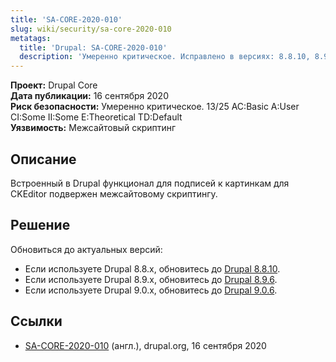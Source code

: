 ```yaml
---
title: 'SA-CORE-2020-010'
slug: wiki/security/sa-core-2020-010
metatags:
  title: 'Drupal: SA-CORE-2020-010'
  description: 'Умеренно критическое. Исправлено в версиях: 8.8.10, 8.9.6, 9.0.6.'
---
```


**Проект:** Drupal Core\
**Дата публикации:** 16 сентября 2020\
**Риск безопасности:** Умеренно критическое. 13/25 AC:Basic A:User CI:Some II:Some E:Theoretical TD:Default\
**Уязвимость:** Межсайтовый скриптинг

## Описание

Встроенный в Drupal функционал для подписей к картинкам для CKEditor подвержен межсайтовому скриптингу. 

## Решение

Обновиться до актуальных версий:

- Если используете Drupal 8.8.x, обновитесь до [Drupal 8.8.10](../../../releases/8/8.8.x/8.8.10/index.md).
- Если используете Drupal 8.9.x, обновитесь до [Drupal 8.9.6](../../../releases/8/8.9.x/8.9.6/index.md).
- Если используете Drupal 9.0.x, обновитесь до [Drupal 9.0.6](../../../releases/9/9.0.x/9.0.6/index.md).

## Ссылки

- [SA-CORE-2020-010](https://www.drupal.org/sa-core-2020-010) (англ.), drupal.org, 16 сентября 2020